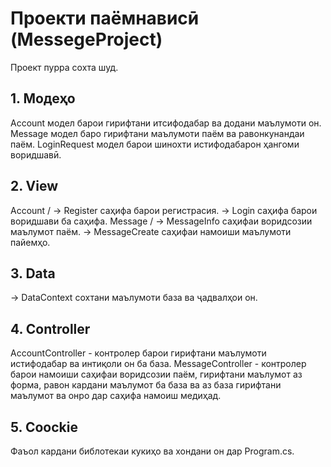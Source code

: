 # Проекти паёмнависӣ (MessegeProject)
Проект пурра сохта шуд.

## 1. Модеҳо
Account модел барои гирифтани итсифодабар ва додани маълумоти он.
Message модел баро гирифтани маълумоти паём ва равонкунандаи паём. 
LoginRequest модел барои шинохти истифодабарон ҳангоми воридшавӣ.

##  2. View
Account / -> Register саҳифа барои регистрасия.
          -> Login саҳифа барои воридшави ба саҳифа. 
Message / -> MessageInfo саҳифаи воридсозии маълумот паём.
          -> MessageCreate саҳифаи намоиши маълумоти пайемҳо.

## 3. Data
-> DataContext сохтани маълумоти база ва ҷадвалҳои он.

## 4. Controller 
AccountController - контролер барои гирифтани маълумоти истифодабар ва интиқоли он ба база.
MessageController - контролер барои намоиши саҳифаи воридсозии паём, гирифтани маълумот аз форма, равон кардани маълумот ба база ва аз база гирифтани маълумот ва онро дар саҳифа намоиш медиҳад. 

## 5. Coockie 
Фаъол кардани библотекаи кукиҳо ва хондани он дар Program.cs.